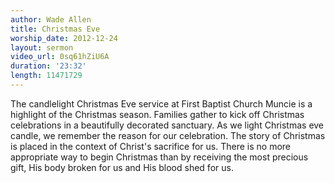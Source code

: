 ```yaml
---
author: Wade Allen
title: Christmas Eve
worship_date: 2012-12-24
layout: sermon
video_url: 0sq61hZiU6A
duration: '23:32'
length: 11471729
---
```


The candlelight Christmas Eve service at First Baptist Church Muncie is a highlight of the Christmas season. Families gather to kick off Christmas celebrations in a beautifully decorated sanctuary. As we light Christmas eve candle, we remember the reason for our celebration. The story of Christmas is placed in the context of Christ's sacrifice for us. There is no more appropriate way to begin Christmas than by receiving the most precious gift, His body broken for us and His blood shed for us.